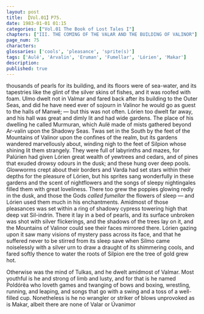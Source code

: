 ```yaml
---
layout: post
title: 【Vol.01】P75.
date: 1983-01-01 01:15
categories: ["Vol.01 The Book of Lost Tales I"]
chapters: ["III. THE COMING OF THE VALAR AND THE BUILDING OF VALINOR"]
page_num: 75
characters: 
glossaries: ['cools', 'pleasance', 'sprite(s)']
tags: ['Aulë', 'Arvalin', 'Eruman', 'Fumellar', 'Lórien', 'Makar']
description: 
published: true
---
```


<p style="text-indent: 0;">
thousands of pearls for its building, and its floors were of sea-water, and its tapestries like the glint of the silver skins of fishes, and it was roofed with foam. Ulmo dwelt not in Valmar and fared back after its building to the Outer Seas, and did he have need ever of sojourn in Valinor he would go as guest to the halls of Manwë; — but this was not often. Lórien too dwelt far away, and his hall was great and dimly lit and had wide gardens. The place of his dwelling he called Murmuran, which Aulë made of mists gathered beyond Ar-valin upon the Shadowy Seas. Twas set in the South by the feet of the Mountains of Valinor upon the confines of the realm, but its gardens wandered marvellously about, winding nigh to the feet of Silpion whose shining lit them strangely. They were full of labyrinths and mazes, for Palúrien had given Lórien great wealth of yewtrees and cedars, and of pines that exuded drowsy odours in the dusk; and these hung over deep pools. Glowworms crept about their borders and Varda had set stars within their depths for the pleasure of Lórien, but his sprites sang wonderfully in these gardens and the scent of nightflowers and the songs of sleepy nightingales filled them with great loveliness. There too grew the poppies glowing redly in the dusk, and those the Gods <I>called fumellar</I> the flowers of sleep — and Lórien used them much in his enchantments. Amidmost of those pleasances was set within a ring of shadowy cypress towering high that deep vat Sil-indrin. There it lay in a bed of pearls, and its surface unbroken was shot with silver flickerings, and the shadows of the trees lay on it, and the Mountains of Valinor could see their faces mirrored there. Lórien gazing upon it saw many visions of mystery pass across its face, and that he suffered never to be stirred from its sleep save when Silmo came noiselessly with a silver urn to draw a draught of its shimmering cools, and fared softly thence to water the roots of Silpion ere the tree of gold grew hot.
</p>

Otherwise was the mind of Tulkas, and he dwelt amidmost of Valmar. Most youthful is he and strong of limb and lusty, and for that is he named Poldórëa who loveth games and twanging of bows and boxing, wrestling, running, and leaping, and songs that go with a swing and a toss of a well-filled cup. Nonetheless is he no wrangler or striker of blows unprovoked as is Makar, albeit there are none of Valar or Úvanimor

